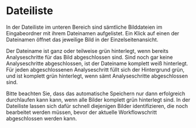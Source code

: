 # Dateiliste

In der Dateiliste im unteren Bereich sind sämtliche Bilddateien im Eingabeordner mit ihrem Dateinamen aufgelistet. Ein Klick auf einen der Dateinamen öffnet das jeweilige Bild in der Einzelseitenansicht.

Der Dateiname ist ganz oder teilweise grün hinterlegt, wenn bereits Analyseschritte für das Bild abgeschlossen sind. Sind noch gar keine Analyseschritte abgeschlossen, ist der Dateiname komplett weiß hinterlegt. Für jeden abgeschlossenen Analyseschritt füllt sich der Hintergrund grün, und ist komplett grün hinterlegt, wenn sämt Analyseschritte abgeschlossen sind. 

Bitte beachten Sie, dass das automatische Speichern nur dann erfolgreich durchlaufen kann kann, wenn alle Bilder komplett grün hinterlegt sind. In der Dateiliste lassen sich dafür schnell diejenigen Bilder identifizieren, die noch bearbeitet werden müssen, bevor der aktuelle Workflowschritt abgeschlossen werden kann.

